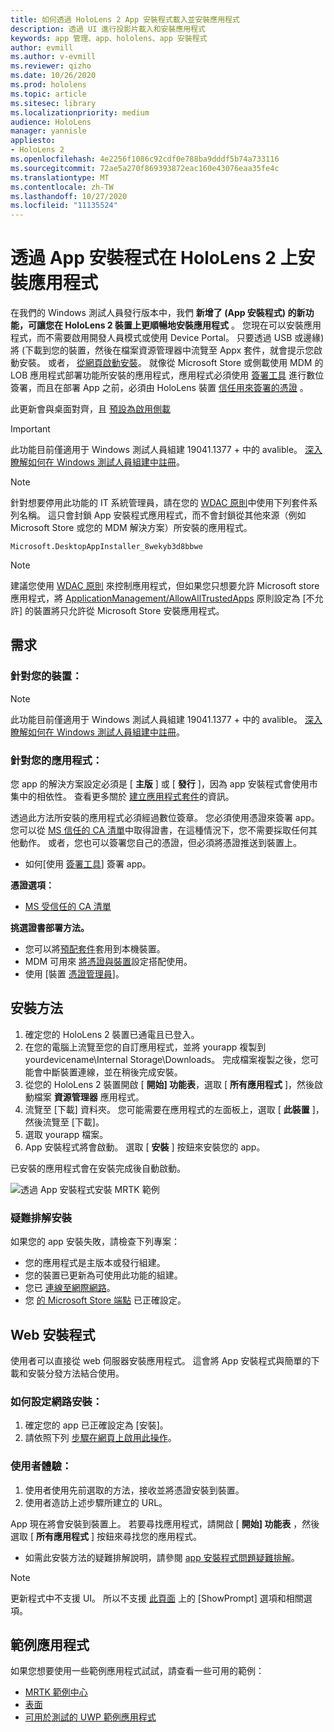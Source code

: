 ```yaml
---
title: 如何透過 HoloLens 2 App 安裝程式載入並安裝應用程式
description: 透過 UI 進行投影片載入和安裝應用程式
keywords: app 管理、app、hololens、app 安裝程式
author: evmill
ms.author: v-evmill
ms.reviewer: qizho
ms.date: 10/26/2020
ms.prod: hololens
ms.topic: article
ms.sitesec: library
ms.localizationpriority: medium
audience: HoloLens
manager: yannisle
appliesto:
- HoloLens 2
ms.openlocfilehash: 4e2256f1086c92cdf0e788ba9dddf5b74a733116
ms.sourcegitcommit: 72ae5a270f869393872eac160e43076eaa35fe4c
ms.translationtype: MT
ms.contentlocale: zh-TW
ms.lasthandoff: 10/27/2020
ms.locfileid: "11135524"
---
```

# 透過 App 安裝程式在 HoloLens 2 上安裝應用程式

在我們的 Windows 測試人員發行版本中，我們 **新增了 (App 安裝程式) 的新功能，可讓您在 HoloLens 2 裝置上更順暢地安裝應用程式** 。  您現在可以安裝應用程式，而不需要啟用開發人員模式或使用 Device Portal。  只要透過 USB 或邊緣) 將 (下載到您的裝置，然後在檔案資源管理器中流覽至 Appx 套件，就會提示您啟動安裝。  或者， [從網頁啟動安裝](https://docs.microsoft.com/windows/msix/app-installer/installing-windows10-apps-web)。  就像從 Microsoft Store 或側載使用 MDM 的 LOB 應用程式部署功能所安裝的應用程式，應用程式必須使用 [簽署工具](https://docs.microsoft.com/windows/win32/appxpkg/how-to-sign-a-package-using-signtool) 進行數位簽署，而且在部署 App 之前，必須由 HoloLens 裝置 [信任用來簽署的憑證](https://docs.microsoft.com/windows/win32/appxpkg/how-to-sign-a-package-using-signtool#security-considerations) 。   

此更新會與桌面對齊，且 [預設為啟用側載](https://blogs.windows.com/windows-insider/2019/08/07/announcing-windows-10-insider-preview-build-18956/)

> [!IMPORTANT]
> 此功能目前僅適用于 Windows 測試人員組建 19041.1377 + 中的 avalible。 [深入瞭解如何在 Windows 測試人員組建中註冊](hololens-insider.md)。

> [!NOTE]
> 針對想要停用此功能的 IT 系統管理員，請在您的 [WDAC 原則](windows-defender-application-control-wdac.md)中使用下列套件系列名稱。 這只會封鎖 App 安裝程式應用程式，而不會封鎖從其他來源（例如 Microsoft Store 或您的 MDM 解決方案）所安裝的應用程式。
```
Microsoft.DesktopAppInstaller_8wekyb3d8bbwe
```
> [!NOTE]
> 建議您使用 [WDAC 原則](windows-defender-application-control-wdac.md) 來控制應用程式，但如果您只想要允許 Microsoft store 應用程式，將 [ApplicationManagement/AllowAllTrustedApps](https://docs.microsoft.com/windows/client-management/mdm/policy-csp-applicationmanagement#applicationmanagement-allowalltrustedapps) 原則設定為 [不允許] 的裝置將只允許從 Microsoft Store 安裝應用程式。 

## 需求

### 針對您的裝置： 
> [!NOTE]
> 此功能目前僅適用于 Windows 測試人員組建 19041.1377 + 中的 avalible。 [深入瞭解如何在 Windows 測試人員組建中註冊](hololens-insider.md)。

### 針對您的應用程式： 
您 app 的解決方案設定必須是 [ **主版** ] 或 [ **發行** ]，因為 app 安裝程式會使用市集中的相依性。 查看更多關於 [建立應用程式套件](https://docs.microsoft.com/windows/msix/app-installer/create-appinstallerfile-vs)的資訊。

透過此方法所安裝的應用程式必須經過數位簽章。 您必須使用憑證來簽署 app。 您可以從 [MS 信任的 CA 清單](https://ccadb-public.secure.force.com/microsoft/IncludedCACertificateReportForMSFT)中取得證書，在這種情況下，您不需要採取任何其他動作。 或者，您也可以簽署您自己的憑證，但必須將憑證推送到裝置上。 
- 如何[使用 [簽署工具](https://docs.microsoft.com/windows/win32/appxpkg/how-to-sign-a-package-using-signtool)] 簽署 app。

**憑證選項：** 
- [MS 受信任的 CA 清單](https://ccadb-public.secure.force.com/microsoft/IncludedCACertificateReportForMSFT)

**挑選證書部署方法。** 
- 您可以將[預配套件](hololens-provisioning.md)套用到本機裝置。
- MDM 可用來 [將憑證與裝置](https://docs.microsoft.com/mem/intune/protect/certificates-configure)設定搭配使用。
- 使用 [裝置 [憑證管理員](hololens-insider.md#certificate-manager)]。 

## 安裝方法

1.  確定您的 HoloLens 2 裝置已通電且已登入。
1.  在您的電腦上流覽至您的自訂應用程式，並將 yourapp 複製到 yourdevicename\Internal Storage\Downloads。 
    完成檔案複製之後，您可能會中斷裝置連線，並在稍後完成安裝。
1.  從您的 HoloLens 2 裝置開啟 [ **開始] 功能表**，選取 [ **所有應用程式** ]，然後啟動檔案 **資源管理器** 應用程式。
1.  流覽至 [下載] 資料夾。 您可能需要在應用程式的左面板上，選取 [ **此裝置** ]，然後流覽至 [下載]。
1.  選取 yourapp 檔案。 
1.  App 安裝程式將會啟動。 選取 [ **安裝** ] 按鈕來安裝您的 app。 

已安裝的應用程式會在安裝完成後自動啟動。 

![透過 App 安裝程式安裝 MRTK 範例](images/hololens-app-installer-picture.jpg)

### 疑難排解安裝
如果您的 app 安裝失敗，請檢查下列專案：
-   您的應用程式是主版本或發行組建。
- 您的裝置已更新為可使用此功能的組建。 
-   您已 [連線至網際網路](hololens-network.md)。
-   您 [的 Microsoft Store 端點](hololens-offline.md) 已正確設定。  

## Web 安裝程式

使用者可以直接從 web 伺服器安裝應用程式。 這會將 App 安裝程式與簡單的下載和安裝分發方法結合使用。 

### 如何設定網路安裝：
1.  確定您的 app 已正確設定為 [安裝]。
1.  請依照下列 [步驟在網頁上啟用此操作](https://docs.microsoft.com/windows/msix/app-installer/installing-windows10-apps-web#how-to-enable-this-on-a-webpage)。 

### 使用者體驗：
1. 使用者使用先前選取的方法，接收並將憑證安裝到裝置。 
1. 使用者造訪上述步驟所建立的 URL。

App 現在將會安裝到裝置上。 若要尋找應用程式，請開啟 [ **開始] 功能表** ，然後選取 [ **所有應用程式** ] 按鈕來尋找您的應用程式。 

-   如需此安裝方法的疑難排解說明，請參閱 [app 安裝程式問題疑難排解](https://docs.microsoft.com/windows/msix/app-installer/troubleshoot-appinstaller-issues)。 

> [!NOTE]
> 更新程式中不支援 UI。 所以不支援 [此頁面](https://docs.microsoft.com/windows/msix/app-installer/update-settings) 上的 [ShowPrompt] 選項和相關選項。

## 範例應用程式

如果您想要使用一些範例應用程式試試，請查看一些可用的範例：
- [MRTK 範例中心](https://microsoft.github.io/MixedRealityToolkit-Unity/Documentation/README_ExampleHub.html)
- [表面](https://docs.microsoft.com/windows/mixed-reality/develop/unity/sampleapp-surfaces)
- [可用於測試的 UWP 範例應用程式](https://github.com/microsoft/Windows-universal-samples/tree/master/Samples)
